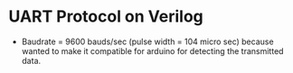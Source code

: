 # UART Protocol on Verilog

- Baudrate = 9600 bauds/sec (pulse width = 104 micro sec)
  because wanted to make it compatible for arduino for detecting the transmitted data.

